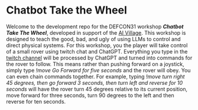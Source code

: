 # Chatbot Take the Wheel

Welcome to the development repo for the DEFCON31 workshop ***Chatbot Take The Wheel***, developed in support of the [AI Village](https://aivillage.org/).  This workshop is designed to teach the good, bad, and ugly of using LLMs to control and direct physical systems.  For this workshop, you the player will take control of a small rover using twitch chat and ChatGPT.  Everything you type in the [twitch channel](https://www.twitch.tv/defensedigitalrover) will be processed by ChatGPT and turned into commands for the rover to follow.  This means rather than pushing forward on a joystick, simply type *!move Go Forward for five seconds* and the rover will obey.  You can even chain commands together.  For example, typing *!move turn right 45 degrees, then go forward 3 seconds, then turn left and reverse for 10 seconds* will have the rover turn 45 degrees relative to its current position, move forward for three seconds, turn 90 degrees to the left and then reverse for ten seconds.  